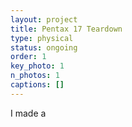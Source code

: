 ```yaml
---
layout: project
title: Pentax 17 Teardown
type: physical
status: ongoing
order: 1
key_photo: 1
n_photos: 1
captions: []
---
```


I made a 
